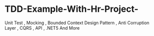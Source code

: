 # TDD-Example-With-Hr-Project-
Unit Test ,  Mocking , Bounded Context Design Pattern , Anti Corruption Layer , CQRS , API  , .NET5 And More
